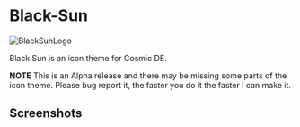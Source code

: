 # Black-Sun
![BlackSunLogo](https://github.com/user-attachments/assets/29c9b3ca-72d2-4038-9f33-f99af880ddd6)

Black Sun is an icon theme for Cosmic DE.

**NOTE** This is an Alpha release and there may be missing some parts of the icon theme. Please bug report it, the faster you do it the faster I can make it.

Screenshots
--

